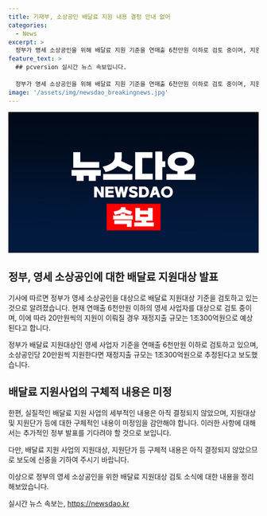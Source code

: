 ```yaml
---
title: 기재부, 소상공인 배달료 지원 내용 결정 안내 없어
categories:
  - News
excerpt: >
  정부가 영세 소상공인을 위해 배달료 지원 기준을 연매출 6천만원 이하로 검토 중이며, 지원 시 재정지출은 1조300억원으로 예상된다. 이에 대한 구체적 내용은 미정이나, 정부는 25년부터 지원을 검토 중이라 밝혔다. 소상공인과 자영업자에 대한 종합대책 발표를 통해 관심을 끌고 있다. (150자)
feature_text: >
  ## pcversion 실시간 뉴스 속보입니다.

  정부가 영세 소상공인을 위해 배달료 지원 기준을 연매출 6천만원 이하로 검토 중이며, 지원 시 재정지출은 1조300억원으로 예상된다. 이에 대한 구체적 내용은 미정이나, 정부는 25년부터 지원을 검토 중이라 밝혔다. 소상공인과 자영업자에 대한 종합대책 발표를 통해 관심을 끌고 있다. (150자)
image: '/assets/img/newsdao_breakingnews.jpg'
---
```


<p><img src="/assets/img/newsdao_breakingnews.jpg" alt="pcversion 속보" /></p>

<h2 data-ke-size="size26">정부, 영세 소상공인에 대한 배달료 지원대상 발표</h2>

<p>기사에 따르면 정부가 영세 소상공인을 대상으로 배달료 지원대상 기준을 검토하고 있는 것으로 알려졌습니다. 현재 연매출 6천만원 이하의 영세 사업자를 대상으로 검토 중이며, 이에 따라 20만원씩의 지원이 이뤄질 경우 재정지출 규모는 1조300억원으로 예상된다고 합니다.</p>

<p data-ke-size="size16">정부가 배달료 지원대상인 영세 사업자 기준을 연매출 6천만원 이하로 검토하고 있으며, 소상공인당 20만원씩 지원한다면 재정지출 규모는 1조300억원으로 추정된다고 보도했습니다.</p>

<h2 data-ke-size="size26">배달료 지원사업의 구체적 내용은 미정</h2>

<p>한편, 실질적인 배달료 지원 사업의 세부적인 내용은 아직 결정되지 않았으며, 지원대상 및 지원단가 등에 대한 구체적인 내용이 미정임을 감안해야 합니다. 이러한 사항에 대해서는 추가적인 정부 발표를 기다려야 할 것으로 보입니다.</p>

<p data-ke-size="size16">다만, 배달료 지원 사업의 지원대상, 지원단가 등 구체적 내용은 아직 결정되지 않았으므로 보도에 신중을 기하여 주시기 바랍니다.</p>

<p>이상으로 정부의 영세 소상공인을 위한 배달료 지원대상 검토 소식에 대한 내용을 정리해보았습니다.</p>
실시간 뉴스 속보는, <a href="https://newsdao.kr" rel="dofollow">https://newsdao.kr</a>


